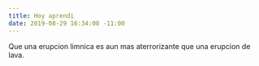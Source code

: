 ```yaml
---
title: Hoy aprendi
date: 2019-08-29 16:34:00 -11:00
---
```


Que una erupcion limnica es aun mas aterrorizante que una erupcion de lava.